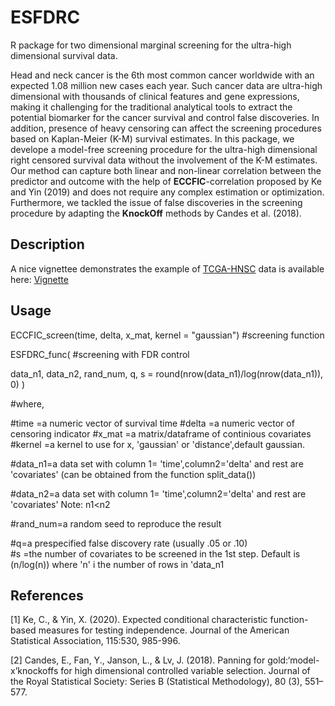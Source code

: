 # ESFDRC
R package for two dimensional marginal screening for the ultra-high dimensional survival data.

Head and neck cancer is the 6th most common cancer worldwide with an expected 1.08 million new cases each year. 
Such cancer data are ultra-high dimensional with thousands of clinical features and gene expressions, 
making it challenging for the traditional analytical tools to extract the potential biomarker for the cancer survival and control false discoveries.
In addition, presence of heavy censoring can affect the screening procedures based on Kaplan-Meier (K-M) survival estimates. 
In this package, we develope a model-free screening procedure for the ultra-high dimensional right censored survival data without the involvement 
of the K-M estimates. Our method can capture both linear and non-linear correlation between the predictor and outcome with the help of **ECCFIC**-correlation proposed by Ke and Yin (2019) and 
does not require any complex estimation or optimization. Furthermore, we tackled the issue of false discoveries in the screening procedure by adapting the 
**KnockOff** methods by Candes et al. (2018). 

## Description

A nice vignettee demonstrates the example of [TCGA-HNSC](https://portal.gdc.cancer.gov/projects/TCGA-HNSC) data is available 
here: [Vignette](http://htmlpreview.github.io/?https://github.com/urmiaf/ESFDRC/blob/master/vignettes/Introduction.html)

## Usage

ECCFIC_screen(time, delta, x_mat, kernel = "gaussian")  #screening function

ESFDRC_func(      #screening with FDR control

  data_n1,
  data_n2,
  rand_num,
  q,
  s = round(nrow(data_n1)/log(nrow(data_n1)), 0)
)

#where,

#time	=a numeric vector of survival time
#delta	=a numeric vector of censoring indicator
#x_mat =a matrix/dataframe of continious covariates
#kernel	=a kernel to use for x, 'gaussian' or 'distance',default gaussian. 

  #data_n1=a data set with column 1= 'time',column2='delta' and rest are 'covariates' (can be obtained from the function split_data())
  
  #data_n2=a data set with column 1= 'time',column2='delta' and rest are 'covariates' Note: n1<n2
                                                                                                                                                   
  #rand_num=a random seed to reproduce the result
                                                                                                                                                   
  #q=a prespecified false discovery rate (usually .05 or .10)                                                                                                                                                  
 #s =the number of covariates to be screened in the 1st step. Default is (n/log(n)) where 'n' i the number of rows in 'data_n1                                                                                                                               


                                                                                                                                                   
## References
<a id="1">[1]</a> 
Ke, C., & Yin, X. (2020). 
Expected conditional characteristic function-based measures for
testing independence. 
Journal of the American Statistical Association, 115:530, 985-996.

<a id="2">[2]</a> 
Candes, E., Fan, Y., Janson, L., & Lv, J. (2018). 
Panning for gold:‘model-x’knockoffs for high
dimensional controlled variable selection. 
Journal of the Royal Statistical Society: Series B
(Statistical Methodology), 80 (3), 551–577.
